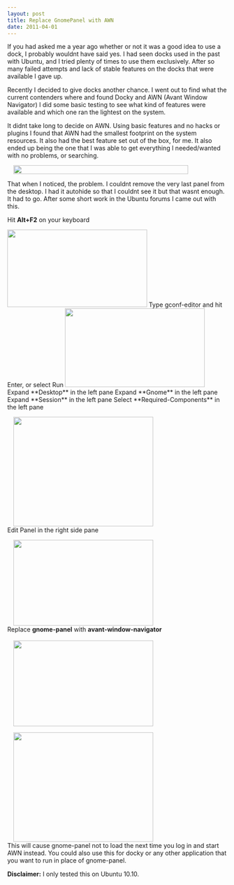 ```yaml
---
layout: post
title: Replace GnomePanel with AWN
date: 2011-04-01
---
```


If you had asked me a year ago whether or not it was a good idea to use a dock, I probably wouldnt have said yes. I had seen docks used in the past with Ubuntu, and I tried plenty of times to use them exclusively. After so many failed attempts and lack of stable features on the docks that were available I gave up.  

Recently I decided to give docks another chance. I went out to find what the current contenders where and found Docky and AWN (Avant Window Navigator) I did some basic testing to see what kind of features were available and which one ran the lightest on the system.  

It didnt take long to decide on AWN. Using basic features and no hacks or plugins I found that AWN had the smallest footprint on the system resources. It also had the best feature set out of the box, for me. It also ended up being the one that I was able to get everything I needed/wanted with no problems, or searching.  

<a href="http://4.bp.blogspot.com/-qgXxrq2oOew/T1qVsyQNNSI/AAAAAAAABT4/gY7BUzINvKY/s1600/awn_dock.png" imageanchor="1" style="margin-left: 1em; margin-right: 1em;" target="_blank"><img border="0" height="20" src="http://4.bp.blogspot.com/-qgXxrq2oOew/T1qVsyQNNSI/AAAAAAAABT4/gY7BUzINvKY/s400/awn_dock.png" width="400"/></a>  

That when I noticed, the problem. I couldnt remove the very last panel from the desktop. I had it autohide so that I couldnt see it but that wasnt enough. It had to go. After some short work in the Ubuntu forums I came out with this.  

Hit **Alt+F2** on your keyboard  

<img border="0" height="177" src="http://1.bp.blogspot.com/-oPbB-doReO8/T1qVsg7u0ZI/AAAAAAAABTw/72lopyk1Km8/s320/alt%252Bf1.png" width="320"/>  
Type gconf-editor and hit Enter, or select Run  

<img border="0" height="180" src="http://4.bp.blogspot.com/-KT2dyAwPBxk/T1qWAg9K7LI/AAAAAAAABUg/CUWx00xTqSM/s320/alt+f1_1.png" width="320"/>  
Expand **Desktop** in the left pane  
Expand **Gnome** in the left pane  
Expand **Session** in the left pane  
Select **Required-Components** in the left pane  

<a href="http://3.bp.blogspot.com/-I05uZHynqN8/T1qVtf141rI/AAAAAAAABUA/10cRiWqfdp4/s1600/gconfeditor.png" imageanchor="1" style="margin-left: 1em; margin-right: 1em;" target="_blank"><img border="0" height="250" src="http://3.bp.blogspot.com/-I05uZHynqN8/T1qVtf141rI/AAAAAAAABUA/10cRiWqfdp4/s320/gconfeditor.png" width="320"/></a>  
Edit Panel in the right side pane  

<a href="http://1.bp.blogspot.com/-J6Wr-YRY4pQ/T1qVtv_wP7I/AAAAAAAABUI/iMVltCtRIjI/s1600/gconfeditor_1.png" imageanchor="1" style="margin-left: 1em; margin-right: 1em;" target="_blank"><img border="0" height="196" src="http://1.bp.blogspot.com/-J6Wr-YRY4pQ/T1qVtv_wP7I/AAAAAAAABUI/iMVltCtRIjI/s320/gconfeditor_1.png" width="320"/></a>  
Replace **gnome-panel** with **avant-window-navigator**  
<a href="http://tech.brookins.info/wp-content/uploads/2011/04/gconfeditor_3.png" target="_blank"></a>  
<a href="http://1.bp.blogspot.com/-54eZFwYlx0U/T1qVuL8aH3I/AAAAAAAABUQ/cY3mQHgGrnw/s1600/gconfeditor_2.png" imageanchor="1" style="margin-left: 1em; margin-right: 1em;" target="_blank"><img border="0" height="196" src="http://1.bp.blogspot.com/-54eZFwYlx0U/T1qVuL8aH3I/AAAAAAAABUQ/cY3mQHgGrnw/s320/gconfeditor_2.png" width="320"/></a>  

<a href="http://4.bp.blogspot.com/-57Ifh-qJMnw/T1qVusVBcCI/AAAAAAAABUY/pA6JDFFF8LM/s1600/gconfeditor_3.png" imageanchor="1" style="margin-left: 1em; margin-right: 1em;" target="_blank"><img border="0" height="250" src="http://4.bp.blogspot.com/-57Ifh-qJMnw/T1qVusVBcCI/AAAAAAAABUY/pA6JDFFF8LM/s320/gconfeditor_3.png" width="320"/></a>  
This will cause gnome-panel not to load the next time you log in and start AWN instead.  You could also use this for docky or any other application that you want to run in place of gnome-panel.  

**Disclaimer:** I only tested this on Ubuntu 10.10.
